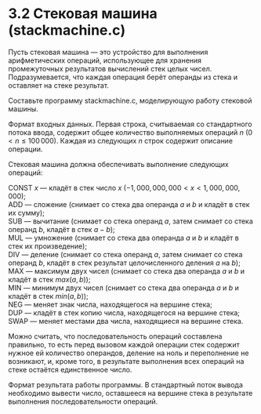 # 3.2 Стековая машина (stackmachine.c)
Пусть стековая машина — это устройство для выполнения арифметических операций, использующее для хранения промежуточных результатов вычислений стек целых чисел. Подразумевается, что каждая операция берёт операнды из стека и оставляет на стеке результат.

Составьте программу stackmachine.c, моделирующую работу стековой машины.

Формат входных данных. Первая строка, считываемая со стандартного потока ввода, содержит общее количество выполняемых операций $n$ $(0 < n \le 100\,000)$. Каждая из следующих $n$ строк содержит описание операции.

Стековая машина должна обеспечивать выполнение следующих операций: 

CONST $x$ — кладёт в стек число $x$ $(-1,000,000,000 < x < 1,000,000,000)$;  
ADD — сложение (снимает со стека два операнда $a$ и $b$ и кладёт в стек их сумму);  
SUB — вычитание (снимает со стека операнд $a$, затем снимает со стека операнд $b$, кладёт в стек $a - b$);  
MUL — умножение (снимает со стека два операнда $a$ и $b$ и кладёт в стек их произведение);  
DIV — деление (снимает со стека операнд $a$, затем снимает со стека операнд $b$, кладёт в стек результат целочисленного деления $a$ на $b$);  
MAX — максимум двух чисел (снимает со стека два операнда $a$ и $b$ и кладёт в стек $max(a,b)$);  
MIN — минимум двух чисел (снимает со стека два операнда $a$ и $b$ и кладёт в стек $min(a,b)$);  
NEG — меняет знак числа, находящегося на вершине стека;  
DUP — кладёт в стек копию числа, находящегося на вершине стека;  
SWAP — меняет местами два числа, находящиеся на вершине стека.

Можно считать, что последовательность операций составлена правильно, то есть перед вызовом каждой операции стек содержит нужное ей количество операндов, деление на ноль и переполнение не возникают, и, кроме того, в результате выполнения всех операций на стеке остаётся единственное число.

Формат результата работы программы. В стандартный поток вывода необходимо вывести число, оставшееся на вершине стека в результате выполнения последовательности операций.

